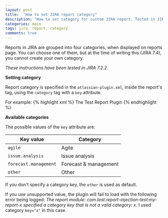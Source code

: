 ```yaml
---
layout: post
title:  "How to set JIRA report category"
description: "How to set category for custom JIRA report. Tested in JIRA 7."
categories: main
tags: jira, report, category
comments: true
---
```


Reports in JIRA are grouped into four categories, when displayed on reports page. You can choose one of them, but at the time of writing this (JIRA 7.4), you cannot create your own category.

*These instructions have been tested in JIRA 7.2.2.*

__Setting category__

Report category is specified in the `atlassian-plugin.xml`, inside the report's tag, using the `category` tag with a `key` attribute.

For example:
{% highlight xml %}
  <report name="Test Report" i18n-name-key="test-report.name" key="test-report" class="com.example.jira.testreport.TestReport">
    <description key="test-report.description">The Test Report Plugin</description>
    <resource name="view" type="velocity" location="/templates/reports/test-report/view.vm"/>
    <resource name="i18n" type="i18n" location="TestReport"/>
    <label key="test-report.label"></label>
    <category key="issue.analysis" />  <!-- setting category -->
  </report>
{% endhighlight %}

__Available categories__

The possible values of the `key` attribute are:

Key value | Category
--- | ---
`agile` | Agile
`issue.analysis` | Issue analysis
`forecast.management` | Forecast & management
`other` | Other

If you don't specify a category key, the `other` is used as default.

If you use unsupported value, the plugin will fail to load with the following error being logged: _The report module: com.test.report-injection-test:my-report-x specified a category key that is not a valid category: x_.
I used category `key="x"` in this case.